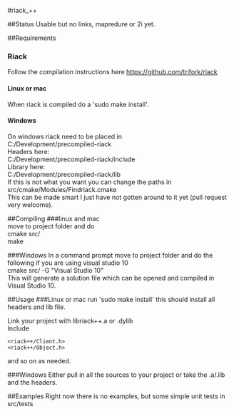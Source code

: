 #riack_++

##Status
Usable but no links, mapredure or 2i yet.

##Requirements
### Riack
Follow the compilation instructions here https://github.com/trifork/riack

#### Linux or mac
When riack is compiled do a 'sudo make install'.

#### Windows
On windows riack need to be placed in  
C:/Development/precompiled-riack  
Headers here:  
C:/Development/precompiled-riack/include  
Library here:  
C:/Development/precompiled-riack/lib  
If this is not what you want you can change the paths in src/cmake/Modules/Findriack.cmake  
This can be made smart I just have not gotten around to it yet (pull request very welcome).

##Compiling
###linux and mac  
move to project folder and do  
cmake src/  
make  

###Windows
In a command prompt move to project folder and do the following if you are using visual studio 10  
cmake src/ -G "Visual Studio 10"  
This will generate a solution file which can be opened and compiled in Visual Studio 10.

##Usage
###Linux or mac
run 'sudo make install'
this should install all headers and lib file.  

Link your project with libriack++.a or .dylib  
Include  
```
<riack++/Client.h>
<riack++/Object.h>
```
and so on as needed.

###Windows
Either pull in all the sources to your project or take the .a/.lib and the headers.

##Examples
Right now there is no examples, but some simple unit tests in src/tests



